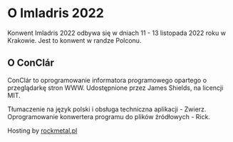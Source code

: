 # O Imladris 2022

Konwent Imladris 2022 odbywa się w dniach 11 - 13 listopada 2022 roku w Krakowie. Jest to konwent w randze Polconu.

## O ConClár

ConClár to oprogramowanie informatora programowego opartego o przeglądarkę stron WWW. Udostępnione przez James Shields, na licencji MIT.

Tłumaczenie na język polski i obsługa techniczna aplikacji - Zwierz.
Oprogramowanie konwertera programu do plików źródłowych - Rick.

Hosting by [rockmetal.pl](https://rockmetal.pl "Rock i Metal po polsku")

